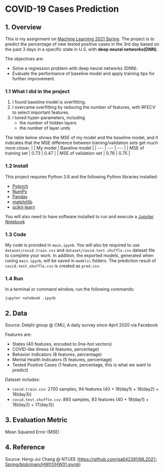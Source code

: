 # COVID-19 Cases Prediction
## 1. Overview
This is my assignment on [Machine Learning 2021 Spring](https://speech.ee.ntu.edu.tw/~hylee/ml/2021-spring.html). The project is to predict the percentage of new tested positive cases in the 3rd day based on the past 3 days in a specific state in U.S. with **deep neural networks(DNN)**. 

The objectives are:
- Solve a regression problem with deep neural networks (DNN).
- Evaluate the performance of baseline model and apply training tips for further improvement.

### 1.1 What I did in the project
1. I found baseline model is overfitting. 
2. I overcame overfitting by reducing the number of features, with RFECV to select important features.
3. I tuned hyper-parameters, including
    - the number of hidden layers
    - the number of layer units

The table below shows the MSE of my model and the baseline model, and it indicates that the MSE difference between training/validation sets get much more closer.
|     | My model | Baseline model |
| --- | --- | --- |
| MSE of training set | 0.73 | 0.47 |
| MSE of validation set | 0.76 | 0.75 |

### 1.2 Install
This project requires Python 3.8 and the following Python libraries installed:
- [Pytorch](https://pytorch.org/)
- [NumPy](https://numpy.org/)
- [Pandas](https://pandas.pydata.org/)
- [matplotlib](https://matplotlib.org/)
- [scikit-learn](https://scikit-learn.org/stable/)

You will also need to have software installed to run and execute a [Jupyter Notebook](https://jupyter.org/)

### 1.3 Code
My code is provided in `main.ipynb`. You will also be required to use `dataset/covid.train.csv` and `dataset/covid.test.shuffle.csv` dataset file to complete your work. In addition, the exported models, generated when runing `main.ipynb`, will be saved in `models\` folders. The prediction result of `covid.test.shuffle.csv` is created as `pred.csv`.  
### 1.4 Run
In a terminal or command window, run the following commands:
```
jupyter notebook .ipynb
```
## 2. Data
Source: Delphi group @ CMU, A daily survey since April 2020 via Facebook

Features are:
- States (40 features, encoded to 0ne-hot vectors)
- COVID-like illness (4 features, percentage)
- Behavior Indicators (8 features, percentage)
- Mental Health Indicators (5 features, percentage)
- Tested Positive Cases (1 feature, percentage, this is what we want to predict)

Dataset includes:
- `covid.train.csv`: 2700 samples, 94 features (40 + 18(day1) + 18(day2) + 18(day3))
- `covid.test.shuffle.csv`: 893 samples, 93 features (40 + 18(day1) + 18(day2) + 17(day3))

## 3. Evaluation Metric
Mean Squared Error (MSE)

## 4. Reference
Source: Heng-Jui Chang @ NTUEE (https://github.com/ga642381/ML2021-Spring/blob/main/HW01/HW01.ipynb)
